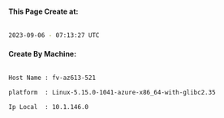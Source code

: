 
   
#### This Page Create at:

```bash

2023-09-06 - 07:13:27 UTC

```

#### Create By Machine:

```bash

Host Name : fv-az613-521

platform  : Linux-5.15.0-1041-azure-x86_64-with-glibc2.35

Ip Local  : 10.1.146.0

```

